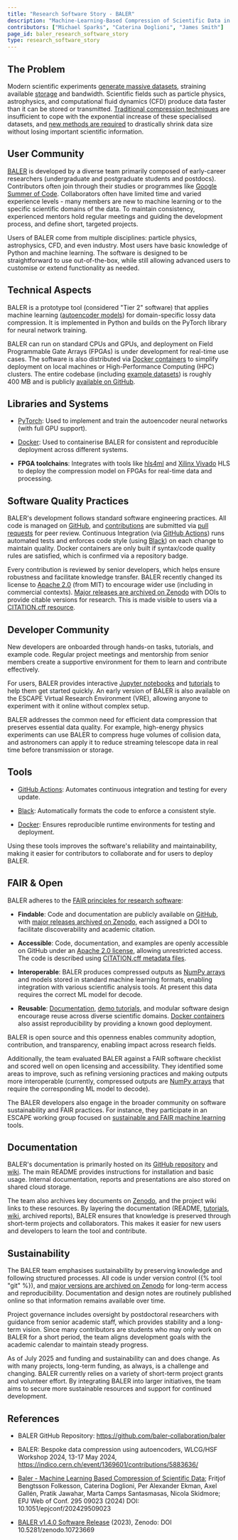 ```yaml
---
title: "Research Software Story - BALER"
description: "Machine-Learning-Based Compression of Scientific Data in Real Time"
contributors: ["Michael Sparks", "Caterina Doglioni", "James Smith"]
page_id: baler_research_software_story
type: research_software_story
---
```


## The Problem

Modern scientific experiments [generate massive datasets][LHC_STORAGE], straining available
[storage][LHC_ARCHIVAL] and bandwidth.  Scientific fields such as particle physics,
astrophysics, and computational fluid dynamics (CFD) produce data faster
than it can be stored or transmitted.  [Traditional compression techniques][TRADITIONAL_COMPRESSION_HOSSEINI]
are insufficient to cope with the exponential increase of these specialised
datasets, and [new methods are required][NEURAL_COMPRESSION_YANG_ET_AL] to drastically shrink data size
without losing important scientific information.


## User Community

[BALER][BALER_WEBSITE] is developed by a diverse team primarily composed of early-career
researchers (undergraduate and postgraduate students and postdocs).
Contributors often join through their studies or programmes like 
[Google Summer of Code][GSOC].  Collaborators often have limited time and varied experience
levels - many members are new to machine learning or to the specific
scientific domains of the data.  To maintain consistency, experienced
mentors hold regular meetings and guiding the development process, and
define short, targeted projects.

Users of BALER come from multiple disciplines: particle physics,
astrophysics, CFD, and even industry.  Most users have basic knowledge of
Python and machine learning.  The software is designed to be straightforward
to use out-of-the-box, while still allowing advanced users to customise or
extend functionality as needed.


## Technical Aspects

BALER is a prototype tool (considered "Tier 2" software) that applies
machine learning ([autoencoder models][AUTOENCODERS]) for domain-specific lossy data
compression.  It is implemented in Python and builds on the PyTorch
library for neural network training.

BALER can run on standard CPUs and GPUs, and deployment on Field
Programmable Gate Arrays (FPGAs) is under development for real-time use
cases.  The software is also distributed via [Docker containers][BALER_DOCKER_CONTAINERS] to simplify
deployment on local machines or High-Performance Computing (HPC) clusters.
The entire codebase (including [example datasets][BALER_DATASETS]) is roughly 400 MB and is
publicly [available on GitHub][BALER_GITHUB].


## Libraries and Systems

- [PyTorch][LIBRARY_PYTORCH]: Used to implement and train the autoencoder neural networks (with
  full GPU support).

- [Docker][TOOL_DOCKER]: Used to containerise BALER for consistent and reproducible
  deployment across different systems.

- **FPGA toolchains**: Integrates with tools like [hls4ml][LIBRARY_HLS4ML] and [Xilinx Vivado][TOOL_XILINX_VIVADO] HLS
  to deploy the compression model on FPGAs for real-time data and
  processing.


## Software Quality Practices

BALER's development follows standard software engineering practices.  All
code is managed on [GitHub][BALER_GITHUB], and [contributions][BALER_CONTRIBUTING] are submitted via [pull requests][BALER_PULLREQUESTS]
for peer review.  Continuous Integration (via [GitHub Actions][BALER_GITHUB_ACTIONS]) runs automated
tests and enforces code style (using [Black][TOOL_BLACK]) on each change to maintain
quality.  Docker containers are only built if syntax/code quality rules are
satisfied, which is confirmed via a repository badge.

Every contribution is reviewed by senior developers, which helps ensure
robustness and facilitate knowledge transfer.  BALER recently changed its
license to [Apache 2.0][LICENSE_APACHE2] (from MIT) to encourage wider use (including in
commercial contexts).  [Major releases are archived on Zenodo][BALER_ZENODO] with DOIs to
provide citable versions for research.  This is made visible to users via a
[CITATION.cff resource][BALER_CFF].


## Developer Community

New developers are onboarded through hands-on tasks, tutorials, and example
code.  Regular project meetings and mentorship from senior members create a
supportive environment for them to learn and contribute effectively.

For users, BALER provides interactive [Jupyter notebooks][BALER_COLLAB_NOTEBOOK] and [tutorials][BALER_COLLAB_NOTEBOOK_DEMO] to
help them get started quickly.  An early version of BALER is also available
on the ESCAPE Virtual Research Environment (VRE), allowing anyone to
experiment with it online without complex setup.

BALER addresses the common need for efficient data compression that
preserves essential data quality.  For example, high-energy physics
experiments can use BALER to compress huge volumes of collision data, and
astronomers can apply it to reduce streaming telescope data in real time
before transmission or storage.

<!-- the ESCAPE VRE is not practical to link to from here -->

## Tools

- [GitHub Actions][BALER_GITHUB_ACTIONS]: Automates continuous integration and testing for every
  update.

- [Black][TOOL_BLACK]: Automatically formats the code to enforce a consistent style.

- [Docker][TOOL_DOCKER]: Ensures reproducible runtime environments for testing and
  deployment.

Using these tools improves the software's reliability and maintainability,
making it easier for contributors to collaborate and for users to deploy
BALER.


## FAIR & Open

BALER adheres to the [FAIR principles for research software][NATURE_FAIR4RS]:

* **Findable**: Code and documentation are publicly available on
  [GitHub][BALER_GITHUB], with [major releases archived on Zenodo][BALER_ZENODO],
  each assigned a DOI to facilitate discoverability and academic citation.

* **Accessible**: Code, documentation, and examples are openly accessible on
  GitHub under an [Apache 2.0 license][LICENSE_APACHE2], allowing unrestricted
  access. The code is described using [CITATION.cff metadata files][CFF_FILES].

* **Interoperable**: BALER produces compressed outputs as
  [NumPy arrays][LIBRARY_NUMPY] and models stored in standard machine
  learning formats, enabling integration with various scientific
  analysis tools. At present this data requires the correct ML model
  for decode.

* **Reusable**: [Documentation][BALER_DOCUMENTATION],
  [demo tutorials][BALER_COLLAB_NOTEBOOK_DEMO], and modular software design
  encourage reuse across diverse scientific domains. [Docker containers][BALER_DOCKER_CONTAINERS]
  also assist reproducibility by providing a known good deployment.

BALER is open source and this openness enables community adoption,
contribution, and transparency, enabling impact across research fields.

Additionally, the team evaluated BALER against a FAIR software checklist
and scored well on open licensing and accessibility.  They identified some
areas to improve, such as refining versioning practices and making outputs
more interoperable (currently, compressed outputs are [NumPy arrays][LIBRARY_NUMPY]
that require the corresponding ML model to decode).

The BALER developers also engage in the broader community on software
sustainability and FAIR practices.  For instance, they participate in an
ESCAPE working group focused on [sustainable and FAIR machine learning][SUSTAINABLE_FAIR_ML_WG] tools.


## Documentation

BALER's documentation is primarily hosted on its [GitHub repository][BALER_GITHUB] and [wiki][BALER_WIKI]. 
The main README provides instructions for installation and basic usage.
Internal documentation, reports and presentations are also stored on shared
cloud storage.

The team also archives key documents on [Zenodo][BALER_ZENODO_RECORDS], and the project wiki links to these
resources.  By layering the documentation (README, [tutorials][BALER_COLLAB_NOTEBOOK_DEMO], [wiki][BALER_WIKI], archived
reports), BALER ensures that knowledge is preserved through short-term
projects and collaborators.  This makes it easier for new users and
developers to learn the tool and contribute.


## Sustainability

The BALER team emphasises sustainability by preserving knowledge and
following structured processes.  All code is under version control ({% tool "git" %}),
and [major versions are archived on Zenodo][BALER_ZENODO] for long-term access and
reproducibility.  Documentation and design notes are routinely published
online so that information remains available over time.

Project governance includes oversight by postdoctoral researchers with
guidance from senior academic staff, which provides stability and a
long-term vision.  Since many contributors are students who may only work on
BALER for a short period, the team aligns development goals with the
academic calendar to maintain steady progress.

As of July 2025 and funding and sustainability can and does change. As with many projects,
long-term funding, as always, is a challenge and changing.  BALER currently relies on a
variety of short-term project grants and volunteer effort.  By integrating
BALER into larger initiatives, the team aims to secure more sustainable
resources and support for continued development.


## References

- BALER GitHub Repository: <https://github.com/baler-collaboration/baler>

- BALER: Bespoke data compression using autoencoders, WLCG/HSF Workshop
  2024, 13-17 May 2024,
  <https://indico.cern.ch/event/1369601/contributions/5883636/>

- [Baler - Machine Learning Based Compression of Scientific Data][BALER_PAPER]; Fritjof
  Bengtsson Folkesson, Caterina  Doglioni, Per Alexander  Ekman, Axel
  Gallén, Pratik  Jawahar, Marta  Camps Santasmasas, Nicola  Skidmore; EPJ
  Web of Conf.  295 09023 (2024) DOI: 10.1051/epjconf/202429509023

- [BALER v1.4.0 Software Release][BALER_140_RELEASE] (2023), Zenodo: DOI 10.5281/zenodo.10723669


<!-- External References embedded as links -->

[AUTOENCODERS]: https://arxiv.org/abs/2201.03898#
[BALER_140_RELEASE]: https://zenodo.org/records/10723669
[BALER_CFF]: https://github.com/baler-collaboration/baler/blob/main/CITATION.cff
[BALER_COLLAB_NOTEBOOK]: https://github.com/baler-collaboration/baler-tools/blob/main/MNIST_for_baler.ipynb
[BALER_COLLAB_NOTEBOOK_DEMO]: https://github.com/baler-collaboration/baler-demo/blob/main/baler_demo.ipynb
[BALER_CONTRIBUTING]: https://github.com/baler-collaboration/baler/blob/main/docs/CONTRIBUTING.md
[BALER_DATASETS]: https://github.com/baler-collaboration/baler/tree/main/workspaces/public_datasets
[BALER_DOCKER_CONTAINERS]: https://hub.docker.com/r/balercollaboration/baler
[BALER_DOCUMENTATION]: https://github.com/baler-collaboration/baler/tree/main/docs/setup
[BALER_GITHUB]: https://github.com/baler-collaboration/baler
[BALER_GITHUB_ACTIONS]: https://github.com/baler-collaboration/baler/actions
[BALER_PAPER]: https://doi.org/10.1051/epjconf/202429509023
[BALER_PULLREQUESTS]: https://github.com/baler-collaboration/baler/pulls
[BALER_WEBSITE]: https://baler-collaboration.github.io/
[BALER_WIKI]: https://github.com/baler-collaboration/baler/wiki
[BALER_ZENODO]: https://zenodo.org/records/10723669
[BALER_ZENODO_RECORDS]: https://zenodo.org/communities/baler-compression/records
[CFF_FILES]: https://citation-file-format.github.io/
[GSOC]: https://summerofcode.withgoogle.com/
[LHC_ARCHIVAL]: https://home.cern/science/computing/data-preservation
[LHC_STORAGE]: https://home.cern/science/computing/storage
[LIBRARY_HLS4ML]: https://fastmachinelearning.org/hls4ml/
[LIBRARY_NUMPY]: https://numpy.org/
[LIBRARY_PYTORCH]: https://pytorch.org/
[LICENSE_APACHE2]: https://www.apache.org/licenses/LICENSE-2.0
[NATURE_FAIR4RS]: https://www.nature.com/articles/s41597-022-01710-x
[NEURAL_COMPRESSION_YANG_ET_AL]: https://arxiv.org/abs/2202.06533
[SUSTAINABLE_FAIR_ML_WG]: https://eucaif.org/activities/
[TOOL_DOCKER]: https://www.docker.com/
[TOOL_XILINX_VIVADO]: https://www.amd.com/en/products/software/adaptive-socs-and-fpgas/vivado.html
[TOOL_BLACK]: https://black.readthedocs.io/en/stable/
[TRADITIONAL_COMPRESSION_HOSSEINI]: https://arxiv.org/abs/2506.10000
